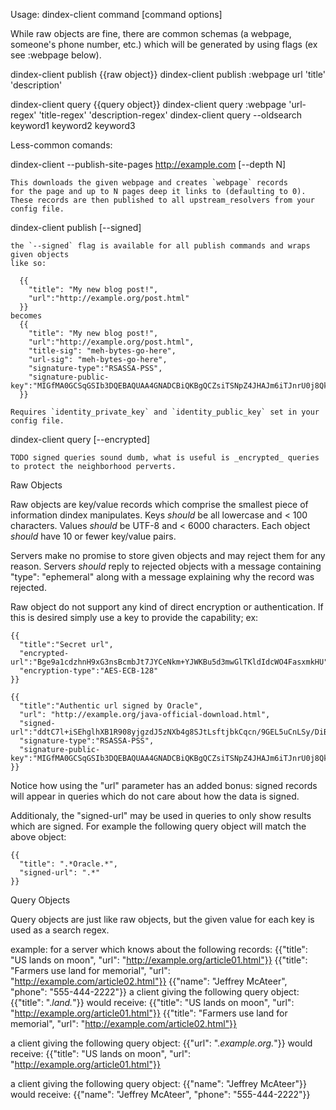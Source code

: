 Usage: dindex-client command [command options]

While raw objects are fine, there are common schemas (a webpage, someone's phone number, etc.)
which will be generated by using flags (ex see :webpage below).

  dindex-client publish {{raw object}}
  dindex-client publish :webpage url 'title' 'description'

  dindex-client query {{query object}}
  dindex-client query :webpage 'url-regex' 'title-regex' 'description-regex'
  dindex-client query --oldsearch keyword1 keyword2 keyword3

Less-common comands:

  dindex-client --publish-site-pages http://example.com [--depth N]
  
    This downloads the given webpage and creates `webpage` records
    for the page and up to N pages deep it links to (defaulting to 0).
    These records are then published to all upstream_resolvers from your config file.

  dindex-client publish [--signed]
    
    the `--signed` flag is available for all publish commands and wraps given objects
    like so:
    
      {{
        "title": "My new blog post!",
        "url":"http://example.org/post.html"
      }}
    becomes
      {{
        "title": "My new blog post!",
        "url":"http://example.org/post.html",
        "title-sig": "meh-bytes-go-here",
        "url-sig": "meh-bytes-go-here",
        "signature-type":"RSASSA-PSS",
        "signature-public-key":"MIGfMA0GCSqGSIb3DQEBAQUAA4GNADCBiQKBgQCZsiTSNpZ4JHAJm6iTJnrU0j8QkvX8c8/x9aY5mpo9nYm+0IsXG0L9M+OYnzeN9nuiph6zAaG08nlJ7iCHUyGT5lebxuRFa6RiC6hpd5Q/9REi7xQbRBhlolI+Bw0itKkL43KHdtYff5164/rROSiYHnAy8W01b70wNy9G3uqOGQIDAQAB"
      }}
    
    Requires `identity_private_key` and `identity_public_key` set in your config file.
  
  dindex-client query [--encrypted]
    
    TODO signed queries sound dumb, what is useful is _encrypted_ queries to protect the neighborhood perverts.

Raw Objects

  Raw objects are key/value records which comprise the smallest piece of information dindex manipulates.
  Keys _should_ be all lowercase and < 100 characters.
  Values _should_ be UTF-8 and < 6000 characters.
  Each object _should_ have 10 or fewer key/value pairs.
  
  Servers make no promise to store given objects and may reject them for any reason.
  Servers _should_ reply to rejected objects with a message containing "type": "ephemeral" along with a message explaining why the record was rejected.
  
  Raw object do not support any kind of direct encryption or authentication.
  If this is desired simply use a key to provide the capability; ex:
  
    {{
      "title":"Secret url",
      "encrypted-url":"Bge9a1cdzhnH9xG3nsBcmbJt7JYCeNkm+YJWKBu5d3mwGlTKldIdcWO4FasxmkHU",
      "encryption-type":"AES-ECB-128"
    }}
  
    {{
      "title":"Authentic url signed by Oracle",
      "url": "http://example.org/java-official-download.html",
      "signed-url":"ddtC7l+iSEhglhXB1R908yjgzdJ5zNXb4g8SJtLsftjbkCqcn/9GEL5uCnLSy/DiB+TqjNWDNsDOUZBgg5Nj1wid4hPoKwGaEJjnghuStwUtt4G9UFDjB624CSBCulwj9jOsjARwWLeprkrWMrI+t5XD56ywc6ush4KN1V5PTzQ=",
      "signature-type":"RSASSA-PSS",
      "signature-public-key":"MIGfMA0GCSqGSIb3DQEBAQUAA4GNADCBiQKBgQCZsiTSNpZ4JHAJm6iTJnrU0j8QkvX8c8/x9aY5mpo9nYm+0IsXG0L9M+OYnzeN9nuiph6zAaG08nlJ7iCHUyGT5lebxuRFa6RiC6hpd5Q/9REi7xQbRBhlolI+Bw0itKkL43KHdtYff5164/rROSiYHnAy8W01b70wNy9G3uqOGQIDAQAB"
    }}
  
  Notice how using the "url" parameter has an added bonus: signed records will appear in
  queries which do not care about how the data is signed.
  
  Additionaly, the "signed-url" may be used in queries to only show results which are signed.
  For example the following query object will match the above object:
  
    {{
      "title": ".*Oracle.*",
      "signed-url": ".*"
    }}
  
  
Query Objects

  Query objects are just like raw objects, but the given value for each key is used as a search regex.
  
  example: for a server which knows about the following records:
     {{"title": "US lands on moon", "url": "http://example.org/article01.html"}}
     {{"title": "Farmers use land for memorial", "url": "http://example.com/article02.html"}}
     {{"name": "Jeffrey McAteer", "phone": "555-444-2222"}}
  a client giving the following query object:
     {{"title": ".*land.*"}}
  would receive:
     {{"title": "US lands on moon", "url": "http://example.org/article01.html"}}
     {{"title": "Farmers use land for memorial", "url": "http://example.com/article02.html"}}
  
  a client giving the following query object:
     {{"url": ".*example.org.*"}}
  would receive:
     {{"title": "US lands on moon", "url": "http://example.org/article01.html"}}
    
  a client giving the following query object:
     {{"name": "Jeffrey McAteer"}}
  would receive:
     {{"name": "Jeffrey McAteer", "phone": "555-444-2222"}}
